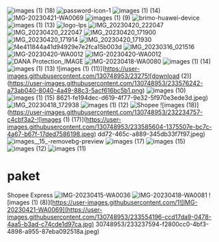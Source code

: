 ![images (1) (18)](https://user-images.githubusercontent.com/130748953/233587523-45e62e46-a4be-487e-8622-f373f52f0c7f.jpeg)
![password-icon-1](https://user-images.githubusercontent.com/130748953/233577165-0d482669-97c1-44d3-8b1f-7bd646ba5226.jpg)
![images (1) (14)](https://user-images.githubusercontent.com/130748953/233559579-b4a8f996-34bd-4fc0-84d1-03ef778d903e.jpeg)
![IMG-20230421-WA0069](https://user-images.githubusercontent.com/130748953/233556849-eeebbdc8-f9dd-4c60-ab67-9d6117b8c0d8.jpg)
![images (1) (9)](https://user-images.githubusercontent.com/130748953/233554478-ee8ce156-9e59-41b6-b852-27e9ff80c85a.jpeg)
![brimo-huawei-device](https://user-images.githubusercontent.com/130748953/233554515-3f510cf8-44cf-4fb5-8a17-bf45a80b2427.jpeg)
![images (1) (13)](https://user-images.githubusercontent.com/130748953/233554813-4b4ed6a3-114c-4921-9882-dbb9d89caf21.jpeg)
![logo-lps](https://user-images.githubusercontent.com/130748953/233416430-64cc41f1-6176-41f9-a171-6699ca377ccb.png)
![IMG_20230420_222047](https://user-images.githubusercontent.com/130748953/233413030-96c58725-b4d1-4e2e-bd7f-71af72ab139b.jpg)
![IMG_20230420_222047](https://user-images.githubusercontent.com/130748953/233413126-ae4d026e-722d-434b-b367-7188624b816e.jpg)
![IMG_20230420_171900](https://user-images.githubusercontent.com/130748953/233408880-bda007bc-1729-4494-aecf-dd3a55cf6d5d.jpg)
![IMG_20230420_171914](https://user-images.githubusercontent.com/130748953/233408900-2a18f5cd-ca92-4e25-900c-0c646dd5a388.jpg)
![IMG_20230420_171930](https://user-images.githubusercontent.com/130748953/233408917-726a959b-16c2-43d1-bd48-fa2d5599b1c3.jpg)
![f4e411844a41d94929e7e2fca15b003d](https://user-images.githubusercontent.com/130748953/233396003-3a5f8fae-7d65-4697-86f2-f02311500643.jpg)
![IMG_20230316_021516](https://user-images.githubusercontent.com/130748953/233396092-c484e14d-b69d-4801-ac37-7cb9839f7158.jpg)
![IMG-20230420-WA0012](https://user-images.githubusercontent.com/130748953/233237495-080bcb59-c137-4c1e-9b4f-66b59b2da6cc.jpg)
![IMG-20230420-WA0012](https://user-images.githubusercontent.com/130748953/233237569-f67009de-acbb-49da-9dcf-4af8348cb540.jpg)
![DANA Protection_IMAGE](https://user-images.githubusercontent.com/130748953/232966563-89616dad-2af8-4c0a-9cdf-83786a5008f4.jpg)
![IMG-20230418-WA0080](https://user-images.githubusercontent.com/130748953/232762415-d59a2dab-260a-4518-8b1e-02a20cbb9498.jpg)
![images (1) (14)](https://user-images.githubusercontent.com/130748953/232761104-485b2383-9ae0-4474-ba7e-5e0043bacbce.jpeg)
![images (1) (13)](https://user-images.githubusercontent.com/130748953/232760404-58763da1-60f9-433a-8580-05e673e0cb5c.jpeg)
![images (1) (11)](https://user-images.githubusercontent.com/130748953/23275![download (2)](https://user-images.githubusercontent.com/130748953/233576242-a73ab040-8040-4a49-88c3-5acf616bc5b1.png)
![images (10)](https://user-images.githubusercontent.com/130748953/233576247-833657fd-c2eb-487a-9eee-7bd992aac4b8.png)
![images (1) (15)](https://user-images.githubusercontent.com/130748953/233576253-69f601f6-b328-4cf8-841f-35ed74384742.jpeg)
8621-fe194dec-d619-4f77-9e32-5f970e3ede3d.jpeg)
![IMG_20230418_172938](https://user-images.githubusercontent.com/130748953/232758628-c3fc45a8-2041-4f34-b111-4158603ebb74.jpg)
![images (1) (12)](https://user-images.githubusercontent.com/130748953/232758635-1e39c288-6f42-4422-be79-f8fbaa33ab03.jpeg)
![Shopee](https://user-images.githubusercontent.com/130748953/232234725-b1611217-21bf-48c6-adb6-580dddb95048.png)
![images (18)](https://user-images.githubusercontent.com/130748953/232234757-c4cbf3a2-![images (1) (17)](https://user-images.githubusercontent.com/130748953/233585604-1375507e-bc7c-4a67-b67f-17ded7586198.jpeg)
dd72-465c-a889-345db33f7f97.jpeg)
![images__15_-removebg-preview](https://user-images.githubusercontent.com/130748953/232234784-c3faa454-fd50-4fd3-9ca7-a0e6dc32201a.png)
![images (17)](https://user-images.githubusercontent.com/130748953/232234790-eeb8aa69-72e6-49fe-9c3f-f5c16f8d623b.jpeg)
![images (15)](https://user-images.githubusercontent.com/130748953/232234794-e4918834-6f5e-4822-9f61-53de0fe3626e.jpeg)
![images (12)](https://user-images.githubusercontent.com/130748953/232234796-a89e09bb-9a3e-4236-beef-4c25c69bbb3b.jpeg)
![images (11)](https://user-images.githubusercontent.com/130748953/233576221-b7a90cac-3f7c-4e93-bef7-0f70fd4cb967.png)

# paket
Shopee Express 
![IMG-20230415-WA0036](https://user-images.githubusercontent.com/130748953/232235345-3fc9c37c-55a0-45f3-b22c-bcef8dce025a.jpg)
![IMG-20230418-WA0081](https://user-images.githubusercontent.com/130748953/232763752-5f2d162a-001c-46d5-b65f-2a25da0b7c3c.jpg)
![images (1) (8)](https://user-images.githubusercontent.com/1![IMG-20230421-WA0069](https://user-images.githubusercontent.com/130748953/233554196-ccd17da9-0478-4aa5-b3ad-c74cde1d97ca.jpg)
30748953/233237594-f2800cc0-4bf3-4898-a955-87eba092518a.jpeg)
